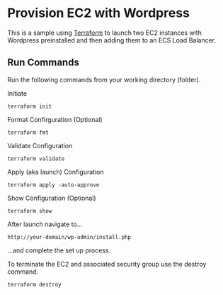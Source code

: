 # Provision EC2 with Wordpress
This is a sample using [Terraform](https://developer.hashicorp.com/terraform) to launch two EC2 instances with Wordpress preinstalled and then adding them to an ECS Load Balancer.

## Run Commands
Run the following commands from your working directory (folder).

Initiate
```
terraform init
```

Format Confirguration (Optional)
```
terraform fmt
```

Validate Configuration
```
terraform validate
```
Apply (aka launch) Configuration
```
terraform apply -auto-approve
```

Show Configuration (Optional)
```
terraform show
```

After launch navigate to...
```
http://your-domain/wp-admin/install.php
```
...and complete the set up process.

To terminate the EC2 and associated security group use the destroy command.
```
terraform destroy
```
